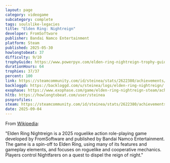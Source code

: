```yaml
---
layout: page
category: videogame
subcategory: complete
tags: soulslike-legacies
title: "Elden Ring: Nightreign"
developer: FromSoftware
publisher: Bandai Namco Entertainment
platform: Steam
published: 2025-05-30
howlongtobeat: 37
difficulty: 9/10
trophyGuide: https://www.powerpyx.com/elden-ring-nightreign-trophy-guide-roadmap/
durationHours: 64
trophies: 37/37
percent: 100
link: https://steamcommunity.com/id/steinea/stats/2622380/achievements/
backloggd: https://backloggd.com/u/steinea/logs/elden-ring-nightreign/
exophase: https://www.exophase.com/game/elden-ring-nightreign-steam/achievements/#1624301
hltb: https://howlongtobeat.com/user/steinea
psnprofiles:
steam: https://steamcommunity.com/id/steinea/stats/2622380/achievements/
date: 2025-09-04
---
```


From [Wikipedia](https://en.wikipedia.org/wiki/Elden_Ring_Nightreign):

"Elden Ring Nightreign is a 2025 roguelike action role-playing game developed by FromSoftware and published by Bandai Namco Entertainment. The game is a spin-off to Elden Ring, using many of its features and gameplay elements, and focuses on roguelike and cooperative mechanics. Players control Nightfarers on a quest to dispel the reign of night."
